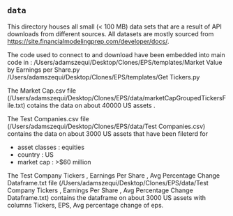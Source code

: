 ## `data`
This directory houses all small (< 100 MB) data sets that are a result of API downloads from different sources. All datasets are mostly sourced from https://site.financialmodelingprep.com/developer/docs/. 

The  code used to connect to and download  have been embedded into main code in :
/Users/adamszequi/Desktop/Clones/EPS/templates/Market Value by Earnings per Share.py
/Users/adamszequi/Desktop/Clones/EPS/templates/Get Tickers.py

The Market Cap.csv file (/Users/adamszequi/Desktop/Clones/EPS/data/marketCapGroupedTickersFile.txt) cotains the data on about 40000 US assets .

The Test Companies.csv file (/Users/adamszequi/Desktop/Clones/EPS/data/Test Companies.csv) contains the data on about 3000 US assets that have been fileterd for 
* asset classes : equities 
* country : US 
* market cap : >$60 million

The Test Company Tickers , Earnings Per Share , Avg Percentage Change Dataframe.txt file (/Users/adamszequi/Desktop/Clones/EPS/data/Test Company Tickers , Earnings Per Share , Avg Percentage Change Dataframe.txt) contains the dataframe on about 3000 US assets with columns Tickers, EPS, Avg percentage change of eps.


